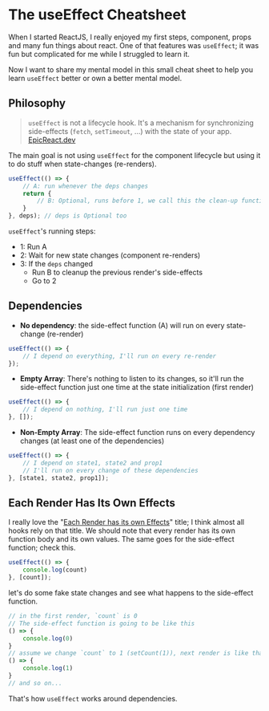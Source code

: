 # The useEffect Cheatsheet

When I started ReactJS, I really enjoyed my first steps, component, props and many fun things about react. One of that features was `useEffect`; it was fun but complicated for me while I struggled to learn it. 

Now I want to share my mental model in this small cheat sheet to help you learn `useEffect` better or own a better mental model. 

## Philosophy

> `useEffect` is not a lifecycle hook. It's a mechanism for synchronizing side-effects (`fetch`, `setTimeout`, ...) with the state of your app. [EpicReact.dev](https://epicreact.dev/myths-about-useeffect)

The main goal is not using `useEffect` for the component lifecycle but using it to do stuff when state-changes (re-renders).

```jsx
useEffect(() => {
	// A: run whenever the deps changes
	return {
		// B: Optional, runs before 1, we call this the clean-up function
	}
}, deps); // deps is Optional too
```

`useEffect`'s running steps:

- 1: Run A
- 2: Wait for new state changes (component re-renders)
- 3: If the `deps` changed
    - Run B to cleanup the previous render's side-effects
    - Go to 2

## Dependencies

- **No dependency**: the side-effect function (A) will run on every state-change (re-render)

```jsx
useEffect(() => {
    // I depend on everything, I'll run on every re-render
}); 
```

- **Empty Array**: There's nothing to listen to its changes, so it'll run the side-effect function just one time at the state initialization (first render)

```jsx
useEffect(() => {
    // I depend on nothing, I'll run just one time
}, []);
```

- **Non-Empty Array**: The side-effect function runs on every dependency changes (at least one of the dependencies)

```jsx
useEffect(() => {
    // I depend on state1, state2 and prop1
	// I'll run on every change of these dependencies
}, [state1, state2, prop1]);
```

## Each Render Has Its Own Effects

I really love the "[Each Render has its own Effects](https://overreacted.io/a-complete-guide-to-useeffect/#each-render-has-its-own-effects)" title; I think almost all hooks rely on that title. We should note that every render has its own function body and its own values. The same goes for the side-effect function; check this.

```jsx
useEffect(() => {
	console.log(count)
}, [count]);
```

let's do some fake state changes and see what happens to the side-effect function.

```jsx
// in the first render, `count` is 0
// The side-effect function is going to be like this
() => {
	console.log(0)
}
// assume we change `count` to 1 (setCount(1)), next render is like that
() => {
	console.log(1)
}
// and so on...
```

That's how `useEffect` works around dependencies.
